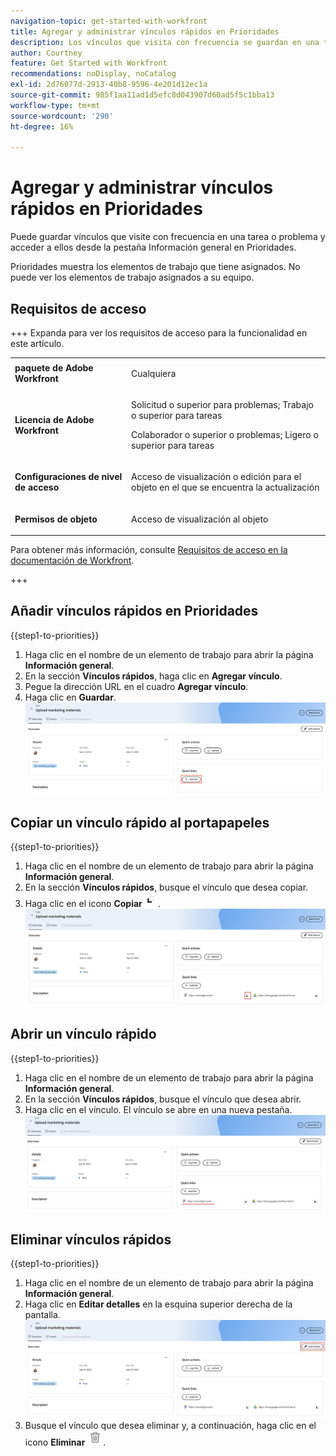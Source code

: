 ```yaml
---
navigation-topic: get-started-with-workfront
title: Agregar y administrar vínculos rápidos en Prioridades
description: Los vínculos que visita con frecuencia se guardan en una tarea o un problema de Prioridades.
author: Courtney
feature: Get Started with Workfront
recommendations: noDisplay, noCatalog
exl-id: 2d76077d-2913-40b8-9596-4e201d12ec1a
source-git-commit: 985f1aa11ad1d5efc8d043907d60ad5f5c1bba13
workflow-type: tm+mt
source-wordcount: '290'
ht-degree: 16%

---
```


# Agregar y administrar vínculos rápidos en Prioridades

Puede guardar vínculos que visite con frecuencia en una tarea o problema y acceder a ellos desde la pestaña Información general en Prioridades.

Prioridades muestra los elementos de trabajo que tiene asignados. No puede ver los elementos de trabajo asignados a su equipo.

## Requisitos de acceso

+++ Expanda para ver los requisitos de acceso para la funcionalidad en este artículo.

<table style="table-layout:auto"> 
 <col> 
 </col> 
 <col> 
 </col> 
 <tbody> 
  <tr> 
   <td role="rowheader"><strong>paquete de Adobe Workfront</strong></td> 
   <td> <p>Cualquiera</p> </td> 
  </tr> 
  <tr> 
   <td role="rowheader"><strong>Licencia de Adobe Workfront</strong></td> 
   <td> 
   <p>Solicitud o superior para problemas; Trabajo o superior para tareas</p>
   <p>Colaborador o superior o problemas; Ligero o superior para tareas</p> 
   </td> 
  </tr> 
  <tr> 
   <td role="rowheader"><strong>Configuraciones de nivel de acceso</strong></td> 
   <td> <p>Acceso de visualización o edición para el objeto en el que se encuentra la actualización</p></td> 
  </tr> 
  <tr> 
   <td role="rowheader"><strong>Permisos de objeto</strong></td> 
   <td> <p>Acceso de visualización al objeto</p></td> 
  </tr> 
 </tbody> 
</table>

Para obtener más información, consulte [Requisitos de acceso en la documentación de Workfront](/help/quicksilver/administration-and-setup/add-users/access-levels-and-object-permissions/access-level-requirements-in-documentation.md).

+++

## Añadir vínculos rápidos en Prioridades

{{step1-to-priorities}}

1. Haga clic en el nombre de un elemento de trabajo para abrir la página **Información general**.
1. En la sección **Vínculos rápidos**, haga clic en **Agregar vínculo**.
1. Pegue la dirección URL en el cuadro **Agregar vínculo**.
1. Haga clic en **Guardar**.
   ![Agregar vínculo](assets/add-link.png)

## Copiar un vínculo rápido al portapapeles

{{step1-to-priorities}}

1. Haga clic en el nombre de un elemento de trabajo para abrir la página **Información general**.
1. En la sección **Vínculos rápidos**, busque el vínculo que desea copiar.
1. Haga clic en el icono **Copiar**![ Icono Copiar](assets/copy-icon.png).
   ![Copiar vínculo](assets/copy-link.png)

## Abrir un vínculo rápido

{{step1-to-priorities}}

1. Haga clic en el nombre de un elemento de trabajo para abrir la página **Información general**.
1. En la sección **Vínculos rápidos**, busque el vínculo que desea abrir.
1. Haga clic en el vínculo. El vínculo se abre en una nueva pestaña.
   ![Abrir vínculo](assets/open-link.png)

## Eliminar vínculos rápidos

{{step1-to-priorities}}

1. Haga clic en el nombre de un elemento de trabajo para abrir la página **Información general**.
1. Haga clic en **Editar detalles** en la esquina superior derecha de la pantalla.
   ![Editar detalles](assets/edit-details.png)
1. Busque el vínculo que desea eliminar y, a continuación, haga clic en el icono **Eliminar** ![Eliminar icono](assets/delete-icon.png).
